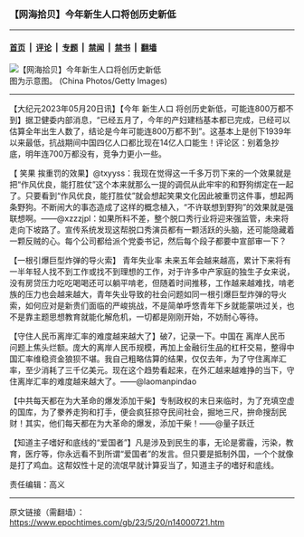 ### 【网海拾贝】今年新生人口将创历史新低

---

#### [首页](../../../..?n14000721) &nbsp;|&nbsp; [评论](../../../../../epoch-comment?n14000721) &nbsp;|&nbsp; [专题](../../../../../epoch-special?n14000721) &nbsp;|&nbsp; [禁闻](../../../../../epoch-news?n14000721) &nbsp;|&nbsp; [禁书](../../../../../books?n14000721) &nbsp;|&nbsp; [翻墙](https://github.com/gfw-breaker/nogfw/blob/master/README.md?n14000721)


<div><img alt="【网海拾贝】今年新生人口将创历史新低" class="attachment-djy_600_400 size-djy_600_400 wp-post-image" src="https://i.epochtimes.com/assets/uploads/2018/01/4f1eb50ab827ca4fc63c97322f4e7ec5-600x400.jpg"/>
<div class="caption">
 图为示意图。 (China Photos/Getty Images)
</div></div><hr/><div class="post_content" id="artbody" itemprop="articleBody">
 <!-- article content begin -->
 <p>
  【大纪元2023年05月20日讯】【今年
  <ok href="https://www.epochtimes.com/gb/tag/%E6%96%B0%E7%94%9F%E4%BA%BA%E5%8F%A3.html">
   新生人口
  </ok>
  将创历史新低，可能连800万都不到】据卫健委内部消息，“已经五月了，今年的产妇建档基本都已完成，已经可以估算全年出生人数了，结论是今年可能连800万都不到”。这基本上是创下1939年以来最低，抗战期间中国四亿人口都比现在14亿人口能生！评论区：别着急抄底，明年连700万都没有，竞争力更小一些。
 </p>
 <p>
  【
  <ok href="https://www.epochtimes.com/gb/tag/%E7%AC%91%E6%9E%9C.html">
   笑果
  </ok>
  挨重罚的效果】@txyyss：我现在觉得这一千多万罚下来的一个效果就是把“作风优良，能打胜仗”这个本来就那么一提的调侃从此牢牢的和野狗绑定在一起了。只要看到“作风优良，能打胜仗”就会想起笑果文化因此被重罚这件事，想起两条野狗。不断闹大的事态造成了这样的概念植入，“不许联想到野狗”的效果就是强联想啊。——@xzzzjpl：如果所料不差，整个脱口秀行业将迎来强监管，未来将走向下坡路了。宣传系统发现这帮脱口秀演员都有一颗活跃的头脑，还可能隐藏着一颗反贼的心。每个公司都给派个党委书记，然后每个段子都要中宣部审一下？
 </p>
 <p>
  【一根引爆巨型炸弹的导火索】
  <ok href="https://www.epochtimes.com/gb/tag/%E9%9D%92%E5%B9%B4%E5%A4%B1%E4%B8%9A%E7%8E%87.html">
   青年失业率
  </ok>
  未来五年会越来越高，累计下来将有一半年轻人找不到工作或找不到理想的工作，对于许多中产家庭的独生子女来说，没有房贷压力吃吃喝喝还可以躺平啃老，但随着时间推移，工作越来越难找，啃老族的压力也会越来越大，青年失业导致的社会问题如同一根引爆巨型炸弹的导火索，如何应对是新贵们面临的严峻挑战，不是简单呼悠青年下乡就能蒙哄过关，也不是靠主题思想教育就能化解危机，一切都是刚刚开始，不妨耐心等待。
 </p>
 <p>
  【守住人民币离岸汇率的难度越来越大了】破7，记录一下。中国在
  <ok href="https://www.epochtimes.com/gb/tag/%E7%A6%BB%E5%B2%B8%E4%BA%BA%E6%B0%91%E5%B8%81.html">
   离岸人民币
  </ok>
  问题上焦头烂额。庞大的离岸人民币规模，再加上金融衍生品的杠杆交易，整得中国汇率维稳资金狼狈不堪。我自己粗略估算的结果，仅仅去年，为了守住离岸汇率，至少消耗了三千亿美元。现在这个趋势看起来，在外汇越来越难挣的当下，守住离岸汇率的难度越来越大了。——@laomanpindao
 </p>
 <p>
  【中共每天都在为大革命的爆发添加干柴】专制政权的末日来临时，为了充填空虚的国库，为了豢养走狗和打手，便会疯狂掠夺民间社会，掘地三尺，拚命搜刮民财！其实，他们每天都在为大革命的爆发，添加干柴！——@量子跃迁
 </p>
 <p>
  【知道主子嗜好和底线的“爱国者”】凡是涉及到民生的事，无论是雾霾，污染，教育，医疗等，你永远看不到所谓“爱国者”的发言。但只要是抵制外国，一个个就像是打了鸡血。这帮奴性十足的流氓早就计算妥当了，知道主子的嗜好和底线。
 </p>
 <p>
  责任编辑：高义
 </p>
 <!-- article content end -->
 <div id="below_article_ad">
 </div>
</div>


---

原文链接（需翻墙）：https://www.epochtimes.com/gb/23/5/20/n14000721.htm